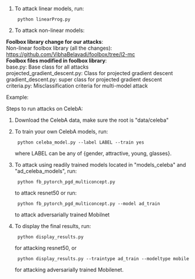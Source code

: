 1. To attack linear models, run: 

        python linearProg.py

2. To attack non-linear models:

**Foolbox library change for our attacks**:\
    Non-linear foolbox library (all the changes): https://github.com/VibhaBelavadi/foolbox/tree/l2-mc \
    **Foolbox files modified in foolbox library**:\
        base.py: Base class for all attacks\
        projected_gradient_descent.py: Class for projected gradient descent\
        gradient_descent.py: super class for projected gradient descent\
        criteria.py: Misclassification criteria for multi-model attack

Example:

Steps to run attacks on CelebA:

1. Download the CelebA data, make sure the root is "data/celeba"

2. To train your own CelebA models, run: 

        python celeba_model.py --label LABEL --train yes 

   where LABEL can be any of {gender, attractive, young, glasses}.

3. To attack using readily trained models located in "models_celeba" and "ad_celeba_models", run: 

        python fb_pytorch_pgd_multiconcept.py 

   to attack resnet50 or run: 

        python fb_pytorch_pgd_multiconcept.py --model ad_train 

   to attack adversarially trained Mobilnet

4. To display the final results, run:

        python display_results.py 

   for attacking resnet50, or  

        python display_results.py --traintype ad_train --modeltype mobile

   for attacking adversarially trained Mobilenet. 
